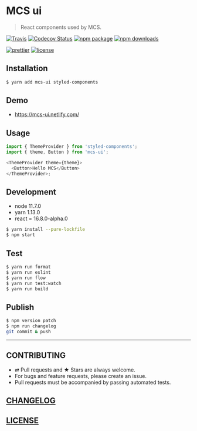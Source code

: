# MCS ui

> React components used by MCS.

[![Travis][build-badge]][build]
[![Codecov Status][codecov-badge]][codecov]
[![npm package][npm-badge]][npm]
[![npm downloads][npm-downloads]][npm]

[![prettier][prettier-badge]][prettier]
[![license][license-badge]][license]

## Installation

```bash
$ yarn add mcs-ui styled-components
```

## Demo

- https://mcs-ui.netlify.com/

## Usage

```js
import { ThemeProvider } from 'styled-components';
import { theme, Button } from 'mcs-ui';

<ThemeProvider theme={theme}>
  <Button>Hello MCS</Button>
</ThemeProvider>;
```

## Development

- node 11.7.0
- yarn 1.13.0
- react = 16.8.0-alpha.0

```bash
$ yarn install --pure-lockfile
$ npm start
```

## Test

```bash
$ yarn run format
$ yarn run eslint
$ yarn run flow
$ yarn run test:watch
$ yarn run build
```

## Publish

```bash
$ npm version patch
$ npm run changelog
git commit & push
```

---

## CONTRIBUTING

- ⇄ Pull requests and ★ Stars are always welcome.
- For bugs and feature requests, please create an issue.
- Pull requests must be accompanied by passing automated tests.

## [CHANGELOG](CHANGELOG.md)

## [LICENSE](LICENSE)

[build-badge]: https://travis-ci.com/Mediatek-Cloud/mcs-ui.svg?branch=master
[build]: https://travis-ci.com/Mediatek-Cloud/mcs-ui
[npm-badge]: https://img.shields.io/npm/v/mcs-ui.svg?style=flat-square
[npm]: https://www.npmjs.org/package/mcs-ui
[codecov-badge]: https://img.shields.io/codecov/c/github/Mediatek-Cloud/mcs-ui.svg?style=flat-square
[codecov]: https://codecov.io/github/Mediatek-Cloud/mcs-ui?branch=master
[npm-downloads]: https://img.shields.io/npm/dt/mcs-ui.svg?style=flat-square
[license-badge]: https://img.shields.io/npm/l/mcs-ui.svg?style=flat-square
[license]: http://michaelhsu.mit-license.org/
[prettier-badge]: https://img.shields.io/badge/styled_with-prettier-ff69b4.svg?style=flat-square
[prettier]: https://github.com/prettier/prettier
